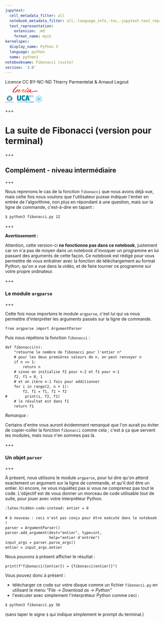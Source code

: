 ```yaml
---
jupytext:
  cell_metadata_filter: all
  notebook_metadata_filter: all,-language_info,-toc,-jupytext.text_representation.jupytext_version,-jupytext.text_representation.format_version
  text_representation:
    extension: .md
    format_name: myst
kernelspec:
  display_name: Python 3
  language: python
  name: python3
notebookname: Fibonacci (suite)
version: '3.0'
---
```


<div class="licence">
<span>Licence CC BY-NC-ND</span>
<span>Thierry Parmentelat &amp; Arnaud Legout</span>
<span><img src="media/both-logos-small-alpha.png" /></span>
</div>

+++

# La suite de Fibonacci (version pour terminal)

+++

## Complément - niveau intermédiaire

+++

Nous reprenons le cas de la fonction `fibonacci` que nous avons déjà vue, mais cette fois nous voulons que l'utilisateur puisse indiquer l'entier en entrée de l'algorithme, non plus en répondant à une question, mais sur la ligne de commande, c'est-à-dire en tapant :

```bash
$ python3 fibonacci.py 12
```

+++

**Avertissement&nbsp;:**

Attention, cette version-ci **ne fonctionne pas dans ce notebook**, justement car on n'a pas de moyen dans un notebook d'invoquer un programme en lui passant des arguments de cette façon. Ce notebook est rédigé pour vous permettre de vous entraîner avec la fonction de téléchargement au format Python, qu'on a vue dans la vidéo, et de faire tourner ce programme sur votre propre ordinateur.

+++

### Le module `argparse`

+++

Cette fois nous importons le module `argparse`, c'est lui qui va nous permettre d'interpréter les arguments passés sur la ligne de commande.

```{code-cell}
from argparse import ArgumentParser
```

Puis nous répétons la fonction `fibonacci` :

```{code-cell}
def fibonacci(n):
    "retourne le nombre de fibonacci pour l'entier n"
    # pour les deux premières valeurs de n, on peut renvoyer n
    if n <= 1:
        return n
    # sinon on initialise f2 pour n-2 et f1 pour n-1
    f2, f1 = 0, 1
    # et on itère n-1 fois pour additionner
    for i in range(2, n + 1):
        f2, f1 = f1, f1 + f2
#        print(i, f2, f1)
    # le résultat est dans f1
    return f1
```

*Remarque :*

Certains d'entre vous auront évidemment remarqué que l'on aurait pu éviter de copier-coller la fonction `fibonacci` comme cela&nbsp;; c'est à ça que servent les modules, mais nous n'en sommes pas là.

+++

### Un objet `parser`

+++

À présent, nous utilisons le module `argparse`, pour lui dire qu'on attend exactement un argument sur la ligne de commande, et qu'il doit être un entier. Ici encore, ne vous inquiétez pas si vous ne comprenez pas tout le code. L'objectif est de vous donner un morceau de code utilisable tout de suite, pour jouer avec votre interpréteur Python.

```{code-cell}
:latex:hidden-code-instead: entier = 8

# à nouveau : ceci n'est pas conçu pour être exécuté dans le notebook !
parser = ArgumentParser()
parser.add_argument(dest="entier", type=int,
                    help="entier d'entrée")
input_args = parser.parse_args()
entier = input_args.entier
```

Nous pouvons à présent afficher le résultat :

```{code-cell}
print(f"fibonacci({entier}) = {fibonacci(entier)}")
```

Vous pouvez donc à présent :

* télécharger ce code sur votre disque comme un fichier `fibonacci.py` en utilisant le menu *"File -> Download as -> Python"*
* l'exécuter avec simplement l'interpréteur Python comme ceci :


```bash
$ python3 fibonacci.py 56
```

(sans taper le signe `$` qui indique simplement le prompt du terminal.)

